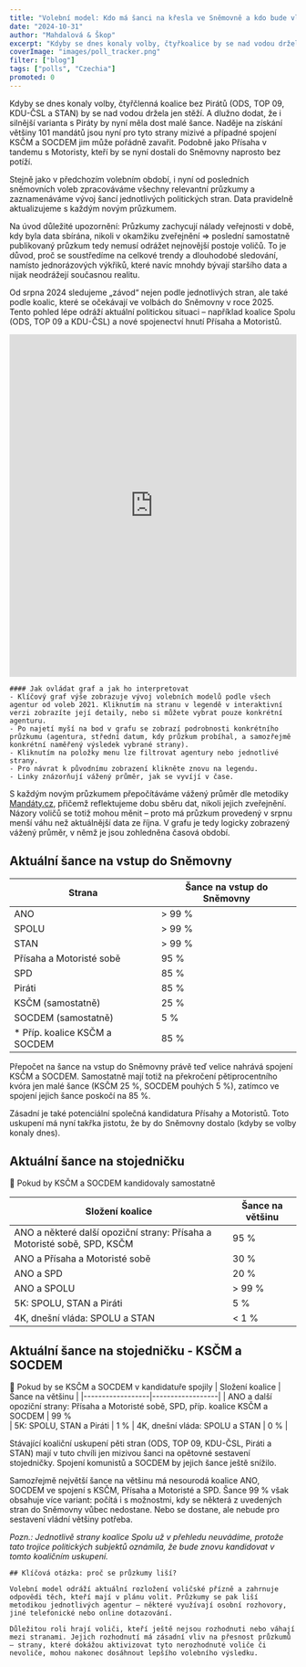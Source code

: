 ```yaml
---
title: "Volební model: Kdo má šanci na křesla ve Sněmovně a kdo bude vládnout"
date: "2024-10-31"
author: "Mahdalová & Škop"
excerpt: "Kdyby se dnes konaly volby, čtyřkoalice by se nad vodou držela jen stěží."
coverImage: "images/poll_tracker.png"
filter: ["blog"]
tags: ["polls", "Czechia"]
promoted: 0
---
```


Kdyby se dnes konaly volby, čtyřčlenná koalice bez Pirátů (ODS, TOP 09, KDU-ČSL a STAN) by se nad vodou držela jen stěží. A dlužno dodat, že i silnější varianta s Piráty by nyní měla dost malé šance. Naděje na získání většiny 101 mandátů jsou nyní pro tyto strany mizivé a případné spojení KSČM a SOCDEM jim může pořádně zavařit. Podobně jako Přísaha v tandemu s Motoristy, kteří by se nyní dostali do Sněmovny naprosto bez potíží.

Stejně jako v předchozím volebním období, i nyní od posledních sněmovních voleb zpracováváme všechny relevantní průzkumy a zaznamenáváme vývoj šancí jednotlivých politických stran. Data pravidelně aktualizujeme s každým novým průzkumem.

Na úvod důležité upozornění: Průzkumy zachycují nálady veřejnosti v době, kdy byla data sbírána, nikoli v okamžiku zveřejnění ⇒ poslední samostatně publikovaný průzkum tedy nemusí odrážet nejnovější postoje voličů. To je důvod, proč se soustředíme na celkové trendy a dlouhodobé sledování, namísto jednorázových výkřiků, které navíc mnohdy bývají staršího data a nijak neodrážejí současnou realitu.

Od srpna 2024 sledujeme „závod“ nejen podle jednotlivých stran, ale také podle koalic, které se očekávají ve volbách do Sněmovny v roce 2025. Tento pohled lépe odráží aktuální politickou situaci – například koalice Spolu (ODS, TOP 09 a KDU-ČSL) a nové spojenectví hnutí Přísaha a Motoristů.

<iframe src='https://flo.uri.sh/visualisation/20050986/embed' title='Interactive or visual content' className='flourish-embed-iframe' frameBorder='0' scrolling='no' width="100%" height="600px" allowFullScreen></iframe>

```box
#### Jak ovládat graf a jak ho interpretovat
- Klíčový graf výše zobrazuje vývoj volebních modelů podle všech agentur od voleb 2021. Kliknutím na stranu v legendě v interaktivní verzi zobrazíte její detaily, nebo si můžete vybrat pouze konkrétní agenturu.
- Po najetí myší na bod v grafu se zobrazí podrobnosti konkrétního průzkumu (agentura, střední datum, kdy průzkum probíhal, a samozřejmě konkrétní naměřený výsledek vybrané strany).
- Kliknutím na položky menu lze filtrovat agentury nebo jednotlivé strany.
- Pro návrat k původnímu zobrazení klikněte znovu na legendu.
- Linky znázorňují vážený průměr, jak se vyvíjí v čase.
```

S každým novým průzkumem přepočítáváme vážený průměr dle metodiky [Mandáty.cz](https://mandaty.cz), přičemž reflektujeme dobu sběru dat, nikoli jejich zveřejnění. Názory voličů se totiž mohou měnit – proto má průzkum provedený v srpnu menší váhu než aktuálnější data ze října. V grafu je tedy logicky zobrazený vážený průměr, v němž je jsou zohledněna časová období.

## Aktuální šance na vstup do Sněmovny

| Strana                        | Šance na vstup do Sněmovny                                    |
|-------------------------------|---------------------------------------------------------------|
| ANO                           | > 99 %                                                        |
| SPOLU                         | > 99 %                                                        |
| STAN                          | > 99 %                                                        |
| Přísaha a Motoristé sobě      | 95 %                                                          |
| SPD                           | 85 %                                                          |
| Piráti                        | 85 %                                                          |
| KSČM (samostatně)             | 25 %                                                          |
| SOCDEM (samostatně)           | 5 %                                                           |
| * Příp. koalice KSČM a SOCDEM | 85 %                                                          |

Přepočet na šance na vstup do Sněmovny právě teď velice nahrává spojení KSČM a SOCDEM. Samostatně mají totiž na překročení pětiprocentního kvóra jen malé šance (KSČM 25 %, SOCDEM pouhých 5 %), zatímco ve spojení jejich šance poskočí na 85 %.

Zásadní je také potenciální společná kandidatura Přísahy a Motoristů. Toto uskupení má nyní takřka jistotu, že by do Sněmovny dostalo (kdyby se volby konaly dnes).

## Aktuální šance na stojedničku
🔴 Pokud by KSČM a SOCDEM kandidovaly samostatně

| Složení koalice                                               | Šance na většinu |
|---------------------------------------------------------------|------------------------------------------------------|
| ANO a některé další opoziční strany: Přísaha a Motoristé sobě, SPD, KSČM | 95 %                                                |
| ANO a Přísaha a Motoristé sobě                                | 30 %                                                |
| ANO a SPD                                                     | 20 %                                                |
| ANO a SPOLU                                                   | > 99 %                                              |
| 5K: SPOLU, STAN a Piráti                                      | 5 %                                                 |
| 4K, dnešní vláda: SPOLU a STAN                                | < 1 %                                               |

## Aktuální šance na stojedničku - KSČM a SOCDEM
🔴 Pokud by se KSČM a SOCDEM v kandidatuře spojily
| Složení koalice  | Šance na většinu |
|------------------|------------------|
| ANO a další opoziční strany: Přísaha a Motoristé sobě, SPD, příp. koalice KSČM a SOCDEM | 99 %  
| 5K: SPOLU, STAN a Piráti  | 1 %
| 4K, dnešní vláda: SPOLU a STAN | 0 % |

Stávající koaliční uskupení pěti stran (ODS, TOP 09, KDU-ČSL, Piráti a STAN) mají v tuto chvíli jen mizivou šanci na opětovné sestavení stojedničky. Spojení komunistů a SOCDEM by jejich šance ještě snížilo.

Samozřejmě největší šance na většinu má nesourodá koalice ANO, SOCDEM ve spojení s KSČM, Přísaha a Motoristé a SPD. Šance 99 % však obsahuje více variant: počítá i s možnostmi, kdy se některá z uvedených stran do Sněmovny vůbec nedostane. Nebo se dostane, ale nebude pro sestavení vládní většiny potřeba.

_Pozn.: Jednotlivě strany koalice Spolu už v přehledu neuvádíme, protože tato trojice politických subjektů oznámila, že bude znovu kandidovat v tomto koaličním uskupení._

```box
## Klíčová otázka: proč se průzkumy liší?

Volební model odráží aktuální rozložení voličské přízně a zahrnuje odpovědi těch, kteří mají v plánu volit. Průzkumy se pak liší metodikou jednotlivých agentur – některé využívají osobní rozhovory, jiné telefonické nebo online dotazování.

Důležitou roli hrají voliči, kteří ještě nejsou rozhodnuti nebo váhají mezi stranami. Jejich rozhodnutí má zásadní vliv na přesnost průzkumů – strany, které dokážou aktivizovat tyto nerozhodnuté voliče či nevoliče, mohou nakonec dosáhnout lepšího volebního výsledku.
```
